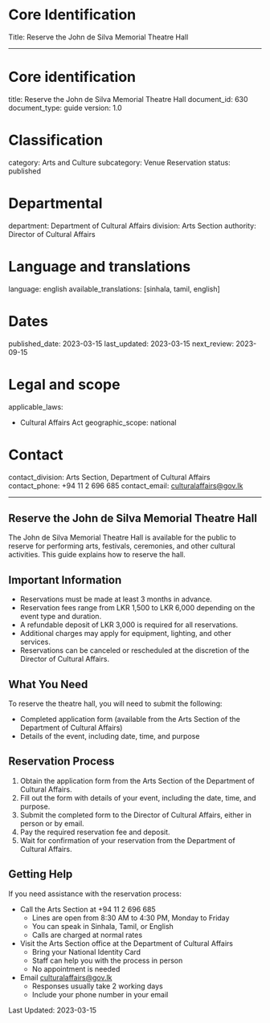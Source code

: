 # Core Identification
Title: Reserve the John de Silva Memorial Theatre Hall

---
# Core identification
title: Reserve the John de Silva Memorial Theatre Hall
document_id: 630
document_type: guide
version: 1.0

# Classification
category: Arts and Culture
subcategory: Venue Reservation
status: published

# Departmental
department: Department of Cultural Affairs
division: Arts Section
authority: Director of Cultural Affairs

# Language and translations
language: english
available_translations: [sinhala, tamil, english]

# Dates
published_date: 2023-03-15
last_updated: 2023-03-15
next_review: 2023-09-15

# Legal and scope
applicable_laws:
  - Cultural Affairs Act
geographic_scope: national

# Contact
contact_division: Arts Section, Department of Cultural Affairs
contact_phone: +94 11 2 696 685
contact_email: culturalaffairs@gov.lk

---

## Reserve the John de Silva Memorial Theatre Hall

The John de Silva Memorial Theatre Hall is available for the public to reserve for performing arts, festivals, ceremonies, and other cultural activities. This guide explains how to reserve the hall.

## Important Information

- Reservations must be made at least 3 months in advance.
- Reservation fees range from LKR 1,500 to LKR 6,000 depending on the event type and duration.
- A refundable deposit of LKR 3,000 is required for all reservations.
- Additional charges may apply for equipment, lighting, and other services.
- Reservations can be canceled or rescheduled at the discretion of the Director of Cultural Affairs.

## What You Need

To reserve the theatre hall, you will need to submit the following:

- Completed application form (available from the Arts Section of the Department of Cultural Affairs)
- Details of the event, including date, time, and purpose

## Reservation Process

1. Obtain the application form from the Arts Section of the Department of Cultural Affairs.
2. Fill out the form with details of your event, including the date, time, and purpose.
3. Submit the completed form to the Director of Cultural Affairs, either in person or by email.
4. Pay the required reservation fee and deposit.
5. Wait for confirmation of your reservation from the Department of Cultural Affairs.

## Getting Help

If you need assistance with the reservation process:

- Call the Arts Section at +94 11 2 696 685
    - Lines are open from 8:30 AM to 4:30 PM, Monday to Friday
    - You can speak in Sinhala, Tamil, or English
    - Calls are charged at normal rates
- Visit the Arts Section office at the Department of Cultural Affairs
    - Bring your National Identity Card
    - Staff can help you with the process in person
    - No appointment is needed
- Email culturalaffairs@gov.lk
    - Responses usually take 2 working days
    - Include your phone number in your email

Last Updated: 2023-03-15